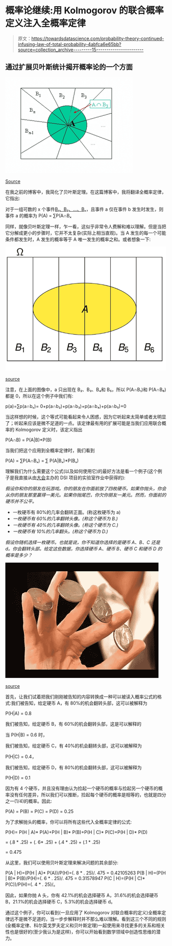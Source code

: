 # 概率论继续:用 Kolmogorov 的联合概率定义注入全概率定律

> 原文：<https://towardsdatascience.com/probability-theory-continued-infusing-law-of-total-probability-4abfca6e65bb?source=collection_archive---------15----------------------->

## 通过扩展贝叶斯统计揭开概率论的一个方面

![](img/89c33175dfc98ca4749bc67c77c7f632.png)

[Source](https://www.researchgate.net/figure/2-Illustrating-the-Law-of-Total-Probability_fig27_265486118)

在我之前的博客中，我简化了贝叶斯定理。在这篇博客中，我将翻译全概率定律，它指出:

对于一组可数的 x 个事件[B₁、B₂、…、Bₓ](其中有“x”个事件被归类为“b”)，且事件 a 仅在事件 b 发生时发生，则事件 a 的概率为 P(A) = ∑P(A∩Bₓ

同样，就像贝叶斯定理一样，乍一看，这似乎非常令人费解和难以理解。但是当把它分解成更小的步骤时，它并不太复杂(实际上相当直观)。当 A 发生的每一个可能条件都发生时，A 发生的概率等于 A 唯一发生的概率之和。或者想象一下:

![](img/ad6381df8ba792e24a1f22d17dc76d81.png)

[source](http://khannay.com/StatsBook/probability.html)

注意，在上面的图像中，a 只出现在 B₂、B₃、B₄和 B₅，所以 P(A∩B₁)和 P(A∩B₆)都是 0，所以在这个例子中我们有:

p(a)=∑p(a∩bₓ)= 0+p(a∩b₂)+p(a∩b₃)+p(a∩b₄)+p(a∩b₅)+0

当这样想的时候，这个等式可能看起来令人困惑，因为它听起来太简单或者太明显了；听起来应该是微不足道的一点。该定律最有用的扩展可能是当我们应用联合概率的 Kolmogorov 定义时，该定义指出

P(A∩B) = P(A|B)*P(B)

当我们把这个应用到全概率定律时，我们看到

P(A) = ∑P(A∩Bₓ) = ∑ P(A|Bₓ)*P(Bₓ)

理解我们为什么需要这个公式(以及如何使用它)的最好方法是看一个例子(这个例子是我直接从由[大会](https://generalassemb.ly/)主办的 DSI 项目的实验室作业中获得的):

*假设你和你的朋友在玩游戏。你的朋友在你面前放了四枚硬币。如果你抛头，你会从你的朋友那里赢得一美元。如果你抛尾巴，你欠你朋友一美元。然而，你面前的硬币并不公平。*

*   一枚硬币有 80%的几率会翻转正面。(称这枚硬币为 a)
*   *一枚硬币有 60%的几率翻转头像。(称这个硬币为 B.)*
*   *一枚硬币有 40%的几率翻转头像。(称这个硬币为 C.)*
*   *一枚硬币有 10%的几率翻头。(称这个硬币为 D.)*

*假设你随机选择一枚硬币。也就是说，你不知道你选择的是硬币 A、B、C 还是 d。你会翻转头部。给定这些数据，你选择硬币 A、硬币 B、硬币 C 和硬币 D 的概率是多少？*

![](img/38b75efa326bd314d3d59ccaa2e7d7d1.png)

[source](https://www.youtube.com/watch?v=a-50MIDkzKc)

首先，让我们试着把我们刚刚被告知的内容转换成一种可以被读入概率公式的格式:我们被告知，给定硬币 A，有 80%的机会翻转头部，这可以被解释为

P(H|A) = 0.8

我们被告知，给定硬币 B，有 60%的机会翻转头部，这是可以解释的

当 P(H|B) = 0.6 时，

我们被告知，给定硬币 C，有 40%的机会翻转头部，这可以被解释为

P(H|C) = 0.4，

我们被告知，给定硬币 D，有 80%的机会翻转头部，这可以被解释为

P(H|D) = 0.1

因为有 4 个硬币，并且没有理由认为捡起一个硬币的概率与捡起另一个硬币的概率没有任何差异，所以我们可以推断，捡起每个硬币的概率是相等的，也就是四分之一(1/4)的概率。因此:

P(A) = P(B) = P(C) = P(D) = 0.25

为了求解抛头的概率，你可以将所有这些代入全概率定律的公式:

P(H)= P(H | A)* P(A)+P(H | B)* P(B)+P(H | C)* P(C)+P(H | D)* P(D)

= (.8 * .25) + (. 6* .25) + (.4 * .25) + (.1 * .25)

= 0.475

从这里，我们可以使用贝叶斯定理来解决问题的其余部分:

P(A | H)=(P(H | A)* P(A))/P(H)=(. 8 * . 25)/. 475 = 0.42105263
P(B | H)=(P(H | B)* P(B)/P(H)=(. 6 * . 25)/. 475 = 0.31578947
P(C | H)=(P(H | C)* P(C))/P(H)=(. 4 * . 25)/。

因此，如果你抛 A 头，你有 42.1%的机会选择硬币 A，31.6%的机会选择硬币 B，21.1%的机会选择硬币 C，5.3%的机会选择硬币 d。

通过这个例子，你可以看到(一旦应用了 Kolmogorov 对联合概率的定义)全概率定律远不是微不足道的，当一步步解释时并不那么难以理解。看到这三个不同的规则(全概率定律、科尔莫戈罗夫定义和贝叶斯定理)一起使用来寻找更多的关系和相关性也是很好的(至少我认为是这样)，你可以开始看到数学领域中创造性思维的潜力。